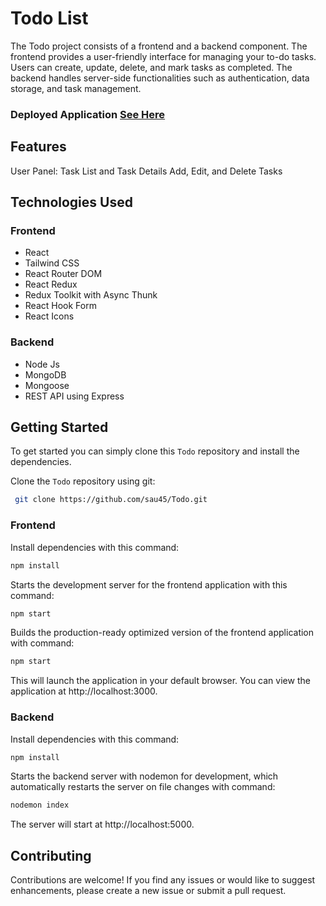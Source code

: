 # Todo List

The Todo project consists of a frontend and a backend component. The frontend provides a user-friendly interface for managing your to-do tasks. Users can create, update, delete, and mark tasks as completed. The backend handles server-side functionalities such as authentication, data storage, and task management.

### Deployed Application [See Here](https://todo-mauve-seven.vercel.app/)

## Features
 User Panel:
Task List and Task Details
Add, Edit, and Delete Tasks

## Technologies Used

### Frontend
* React
* Tailwind CSS
* React Router DOM
* React Redux
* Redux Toolkit with Async Thunk
* React Hook Form
* React Icons


### Backend
* Node Js
* MongoDB
* Mongoose 
* REST API using Express


## Getting Started
To get started  you can simply clone this `Todo` repository and install the dependencies.

Clone the `Todo` repository using git:

```bash
 git clone https://github.com/sau45/Todo.git
```

### Frontend

Install dependencies with this command:
```bash
npm install
```

Starts the development server for the frontend application with this command:
```bash
npm start
```

Builds the production-ready optimized version of the frontend application with command:
```bash
npm start
```

This will launch the application in your default browser. You can view the application at http://localhost:3000.

### Backend

Install dependencies with this command:
```bash
npm install
```

Starts the backend server with nodemon for development, which automatically restarts the server on file changes with command:
```bash
nodemon index
```
The server will start at http://localhost:5000.



## Contributing
Contributions are welcome! If you find any issues or would like to suggest enhancements, please create a new issue or submit a pull request.

